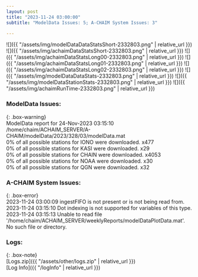 ```yaml
---
layout: post
title: "2023-11-24 03:00:00"
subtitle: "ModelData Issues: 5; A-CHAIM System Issues: 3"

---
```


![]({{ "/assets/img/modelDataDataStatsShort-2332803.png" | relative_url }})
![]({{ "/assets/img/achaimDataStatsShort-2332803.png" | relative_url }})
![]({{ "/assets/img/achaimDataStatsLong00-2332803.png" | relative_url }})
![]({{ "/assets/img/achaimDataStatsLong01-2332803.png" | relative_url }})
![]({{ "/assets/img/achaimDataStatsLong02-2332803.png" | relative_url }})
![]({{ "/assets/img/modelDataDataStats-2332803.png" | relative_url }})
![]({{ "/assets/img/modelDataStationStats-2332803.png" | relative_url }})
![]({{ "/assets/img/achaimRunTime-2332803.png" | relative_url }})


### ModelData Issues:  
  
{: .box-warning}  
 ModelData report for 24-Nov-2023 03:15:10   
 /home/chaim/ACHAIM_SERVER/A-CHAIM/modelData/2023/328/03/modelData.mat   
 0% of all possible stations for IONO were downloaded. x477   
 0% of all possible stations for KASI were downloaded. x29   
 0% of all possible stations for CHAIN were downloaded. x4053   
 0% of all possible stations for NOAA were downloaded. x30   
 0% of all possible stations for QGN were downloaded. x32   
  
### A-CHAIM System Issues:  
  
{: .box-error}  
2023-11-24 03:00:09 ingestFIFO is not present or is not being read from.  
2023-11-24 03:15:10 Dot indexing is not supported for variables of this type.  
2023-11-24 03:15:13 Unable to read file '/home/chaim/ACHAIM_SERVER/weeklyReports/modelDataPlotData.mat'. No such file or directory.  

### Logs:  
  
{: .box-note}  
[Logs.zip]({{ "/assets/other/logs.zip" | relative_url }})  
[Log Info]({{ "/logInfo" | relative_url }})  
